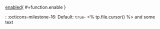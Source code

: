 [enabled](#+function.enable){ #+function.enable }

:   :octicons-milestone-16: Default:  `true`- <% tp.file.cursor() %> and some text
